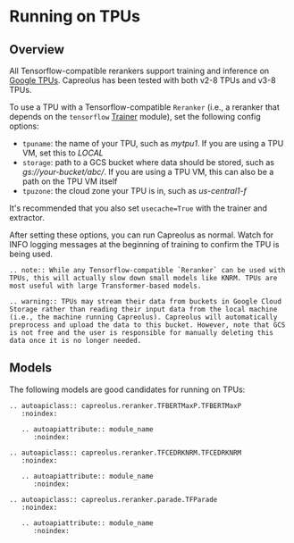# Running on TPUs

## Overview
All Tensorflow-compatible rerankers support training and inference on [Google TPUs](https://cloud.google.com/tpu). Capreolus has been tested with both v2-8 TPUs and v3-8 TPUs.

To use a TPU with a Tensorflow-compatible `Reranker` (i.e., a reranker that depends on the `tensorflow` <a href="autoapi/capreolus/trainer/index.html">Trainer</a> module), set the following config options:
- `tpuname`: the name of your TPU, such as *mytpu1*. If you are using a TPU VM, set this to *LOCAL* </li>
- `storage`: path to a GCS bucket where data should be stored, such as *gs://your-bucket/abc/*. If you are using a TPU VM, this can also be a path on the TPU VM itself </li>
- `tpuzone`: the cloud zone your TPU is in, such as *us-central1-f* </li>

It's recommended that you also set `usecache=True` with the trainer and extractor.

After setting these options, you can run Capreolus as normal. Watch for INFO logging messages at the beginning of training to confirm the TPU is being used.

```eval_rst
.. note:: While any Tensorflow-compatible `Reranker` can be used with TPUs, this will actually slow down small models like KNRM. TPUs are most useful with large Transformer-based models.
```

```eval_rst
.. warning:: TPUs may stream their data from buckets in Google Cloud Storage rather than reading their input data from the local machine (i.e., the machine running Capreolus). Capreolus will automatically preprocess and upload the data to this bucket. However, note that GCS is not free and the user is responsible for manually deleting this data once it is no longer needed.
```

## Models
The following models are good candidates for running on TPUs:

```eval_rst
.. autoapiclass:: capreolus.reranker.TFBERTMaxP.TFBERTMaxP
   :noindex:
   
   .. autoapiattribute:: module_name
      :noindex:
```

```eval_rst
.. autoapiclass:: capreolus.reranker.TFCEDRKNRM.TFCEDRKNRM
   :noindex:
   
   .. autoapiattribute:: module_name
      :noindex:
```

```eval_rst
.. autoapiclass:: capreolus.reranker.parade.TFParade
   :noindex:
   
   .. autoapiattribute:: module_name
      :noindex:
```
